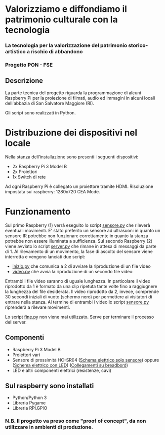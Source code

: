 # Valorizziamo e diffondiamo il patrimonio culturale con la tecnologia
### La tecnologia per la valorizzazione del patrimonio storico-artistico a rischio di abbandono
### Progetto PON - FSE

## Descrizione
La parte tecnica del progetto riguarda la programmazione di alcuni Raspberry Pi per la proiezione di filmati, audio ed immagini in alcuni locali dell'abbazia di San Salvatore Maggiore (RI).

Gli script sono realizzati in Python.

# Distribuzione dei dispositivi nel locale
Nella stanza dell'installazione sono presenti i seguenti dispositivi:
* 2x Raspberry Pi 3 Model B
* 2x Proiettori 
* 1x Switch di rete

Ad ogni Raspberry Pi è collegato un proiettore tramite HDMI. Risoluzione impostata sui raspberry: 1280x720 CEA Mode.

# Funzionamento
Sul primo Raspberry (1) verrà eseguito lo script [sensore.py](Sensore/sensore.py) che rileverà eventuali movimenti. E' stato preferito un sensore ad ultrasuoni in quanto un sensore IR potrebbe non funzionare correttamente in quanto la stanza potrebbe non essere illuminata a sufficienza. Sul secondo Raspberry (2) viene avviato lo script [server.py](ClientServer/server.py) che rimane in attesa di messaggi da parte di 1.
Al rilevamento di un movimento, la fase di ascolto del sensore viene interrotta e vengono lanciati due script:
* [inizio.py](ClientServer/inizio.py) che comunica a 2 di avviare la riproduzione di un file video
* [video.py](Riproduzione/video.py) che avvia la riproduzione di un secondo file video

Entrambi i file video saranno di uguale lunghezza. In particolare il video riprodotto da 1 è formato da una clip ripetuta tante volte fino a raggiugnere la lunghezza del file desiderata. Il video riprodotto da 2, invece, comprende 30 secondi iniziali di vuoto (schermo nero) per permettere ai visitatori di entrare nella stanza. 
Al termine di entrambi i video lo script [sensore.py](Sensore/sensore.py) riprenderà a rilevare movimenti.

Lo script [fine.py](ClientServer/fine.py) non viene mai utilizzato. Serve per terminare il processo del server.

## Componenti
* Raspberry Pi 3 Model B
* Proiettori vari
* Sensore di prossimità HC-SR04 ([Schema elettrico solo sensore](https://cdn.pimylifeup.com/wp-content/uploads/2018/03/Distance-Sensor-Fritz.png)) oppure ([Schema elettrico con LED](https://raw.githubusercontent.com/StoKatze/PON-SanSalvatore/master/img/schemaled.png)) ([Collegamenti su breadbord](https://raw.githubusercontent.com/StoKatze/PON-SanSalvatore/master/img/schemaelettricoled.jpg))
* LED e altri componenti elettrici (resistenze, cavi)

## Sul raspberry sono installati
* Python/Python 3
* Libreria Pygame
* Libreria RPi.GPIO

### N.B. Il progetto va preso come "proof of concept", da non utilizzare in ambienti di produzione.


